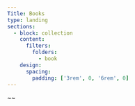```yaml
---
Title: Books
type: landing
sections:
  - block: collection
    content:
      filters:
        folders:
          - book
    design:
      spacing:
        padding: ['3rem', 0, '6rem', 0]
---
```


~~
